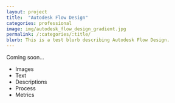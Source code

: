 ```yaml
---
layout: project
title:  "Autodesk Flow Design"
categories: professional
image: img/autodesk_flow_design_gradient.jpg
permalink: /:categories/:title/
blurb: This is a test blurb describing Autodesk Flow Design.
---
```

Coming soon...

- Images
- Text
- Descriptions
- Process
- Metrics
